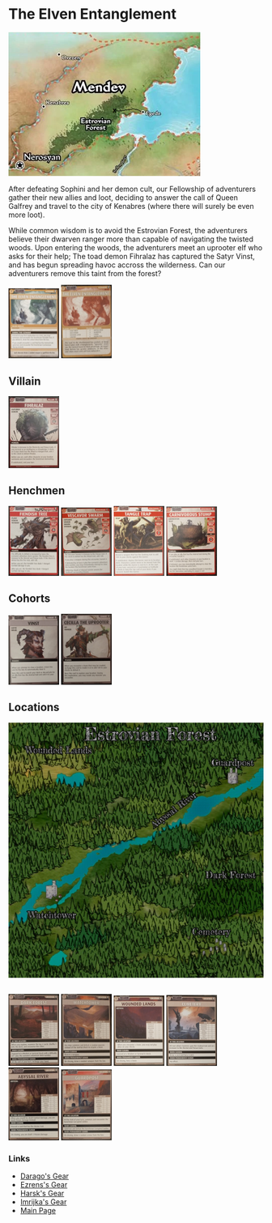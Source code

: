 # The Elven Entanglement

![map](IntoTheWorldwound.png)

After defeating Sophini and her demon cult, our Fellowship of adventurers gather their new allies and loot, deciding to answer the call of Queen Galfrey and travel to the city of Kenabres (where there will surely be even more loot).

While common wisdom is to avoid the Estrovian Forest, the adventurers believe their dwarven ranger more than capable of navigating the twisted woods. Upon entering the woods, the adventurers meet an uprooter elf who asks for their help; The toad demon Fihralaz has captured the Satyr Vinst, and has begun spreading havoc accross the wilderness. Can our adventurers remove this taint from the forest?

<img src="https://github.com/barry4356/PACG_Cards/blob/main/WoTR/Scenarios/TheElvenEntanglement.png" alt="TheElvenEntanglement" width="100"/> <img src="https://github.com/barry4356/PACG_Cards/blob/main/WoTR/Scenarios/TheElvenEntanglementB.png" alt="TheElvenEntanglementB" width="100"/>



## Villain
<img src="https://github.com/barry4356/PACG_Cards/blob/main/WoTR/Villains/Fihralaz.png" alt="Fihralaz" width="100"/>

## Henchmen
<img src="https://github.com/barry4356/PACG_Cards/blob/main/WoTR/Henchmen/FiendishTree.png" alt="FiendishTree" width="100"/> <img src="https://github.com/barry4356/PACG_Cards/blob/main/WoTR/Henchmen/VescavorSwarm.png" alt="VescavorSwarm" width="100"/> <img src="https://github.com/barry4356/PACG_Cards/blob/main/WoTR/Henchmen/TangleTrap.png" alt="TangleTrap" width="100"/> <img src="https://github.com/barry4356/PACG_Cards/blob/main/WoTR/Henchmen/CarnivorousStump.png" alt="CarnivorousStump" width="100"/>

## Cohorts
<img src="https://github.com/barry4356/PACG_Cards/blob/main/WoTR/Cohorts/Vinst.png" alt="Vinst" width="100"/> <img src="https://github.com/barry4356/PACG_Cards/blob/main/WoTR/Cohorts/CecillaTheUprooter.png" alt="CecillaTheUprooter" width="100"/>
 
## Locations

![forestMap](EstrovianForest.jpg)

##

<img src="https://github.com/barry4356/PACG_Cards/blob/main/WoTR/Locations/DarkForest.png" alt="DarkForest" width="100"/> <img src="https://github.com/barry4356/PACG_Cards/blob/main/WoTR/Locations/Watchtower.png" alt="Watchtower" width="100"/> <img src="https://github.com/barry4356/PACG_Cards/blob/main/WoTR/Locations/WoundedLands.png" alt="WoundedLands" width="100"/> <img src="https://github.com/barry4356/PACG_Cards/blob/main/WoTR/Locations/Cemetery.png" alt="Cemetery" width="100"/> <img src="https://github.com/barry4356/PACG_Cards/blob/main/WoTR/Locations/AbyssalRiver.png" alt="AbyssalRiver" width="100"/> <img src="https://github.com/barry4356/PACG_Cards/blob/main/WoTR/Locations/Guardpost.png" alt="Guardpost" width="100"/>

### Links
- [Darago's Gear](../c1/darago_equipment.md)
- [Ezrens's Gear](../c1/ezren_equipment.md)
- [Harsk's Gear](../c1/harsk_equipment.md)
- [Imrijka's Gear](../c1/Imrijka_equipment.md)
- [Main Page](main.md)
